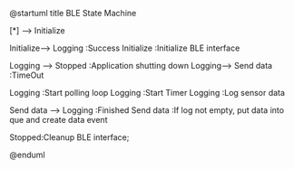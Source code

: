 @startuml
title BLE State Machine

[*] --> Initialize
    
Initialize--> Logging :Success
Initialize :Initialize BLE interface

Logging --> Stopped :Application shutting down
Logging--> Send data :TimeOut
    
Logging :Start polling loop
Logging :Start Timer
Logging :Log sensor data
	
Send data --> Logging :Finished
Send data :If log not empty, put data into que and create data event
    
Stopped:Cleanup BLE interface;


@enduml
